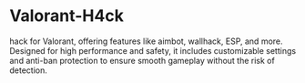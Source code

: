 # Valorant-H4ck
hack for Valorant, offering features like aimbot, wallhack, ESP, and more. Designed for high performance and safety, it includes customizable settings and anti-ban protection to ensure smooth gameplay without the risk of detection.
